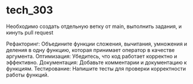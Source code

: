 # tech_303

Необходимо создать отдельную ветку от main, выполнить задания, и кинуть pull request


Рефакторинг: Объедините функции сложения, вычитания, умножения и деления в одну функцию, которая принимает оператор в качестве аргумента.
Оптимизация: Убедитесь, что код работает корректно и эффективно.
Документация: Добавьте комментарии и документацию к функциям.
Тестирование: Напишите тесты для проверки корректности работы функций.
